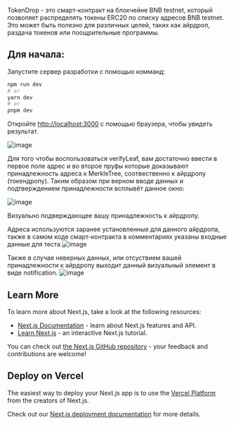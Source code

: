 TokenDrop - это смарт-контракт на блокчейне BNB testnet, который позволяет распределять токены ERC20 по списку адресов BNB testnet. Это может быть полезно для различных целей, таких как айрдроп, раздача токенов или поощрительные программы.

## Для начала:

Запустите сервер разработки с помощью комманд:

```bash
npm run dev
# or
yarn dev
# or
pnpm dev
```

Откройте [http://localhost:3000](http://localhost:3000) с помощью браузера, чтобы увидеть результат.

![image](https://user-images.githubusercontent.com/66798677/228096730-f68ac301-de11-4789-a24a-919305866909.png)

Для того чтобы воспользоваться verifyLeaf, вам достаточно ввести в первое поле адрес и во второе пруфы которые доказывают принадлежность адреса к MerkleTree, соотвественно к айрдропу (токендропу). Таким образом при верном вводе данных и подтверждением принадлежности всплывёт данное окно:

![image](https://user-images.githubusercontent.com/66798677/228097066-1bdc9253-3da5-4645-a9a9-05ec26a06520.png)

Визуально подверждающее вашу принадлежность к айрдропу.

Адреса используются заранее установленные для данного айрдропа, также в самом коде смарт-контракта в комментариях указаны входные данные для теста
![image](https://user-images.githubusercontent.com/66798677/228097259-a93d8fd5-d944-4c3b-848d-fc5dffde7e7b.png)

Также в случае неверных данных, или отсуствием вашей принадлежности к айрдропу выходит данный визуальный элемент в виде notification.
![image](https://user-images.githubusercontent.com/66798677/228097454-b3b56daf-211c-4606-9220-729d352fbd2b.png)


## Learn More

To learn more about Next.js, take a look at the following resources:

- [Next.js Documentation](https://nextjs.org/docs) - learn about Next.js features and API.
- [Learn Next.js](https://nextjs.org/learn) - an interactive Next.js tutorial.

You can check out [the Next.js GitHub repository](https://github.com/vercel/next.js/) - your feedback and contributions are welcome!

## Deploy on Vercel

The easiest way to deploy your Next.js app is to use the [Vercel Platform](https://vercel.com/new?utm_medium=default-template&filter=next.js&utm_source=create-next-app&utm_campaign=create-next-app-readme) from the creators of Next.js.

Check out our [Next.js deployment documentation](https://nextjs.org/docs/deployment) for more details.
